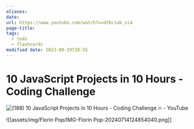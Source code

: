 ```yaml
---
aliases: 
date: 
url: https://www.youtube.com/watch?v=dtKciwk_si4
page-title: 
tags:
  - todo
  - flashcards
modified date: 2023-09-29T20:55
---
```

# 10 JavaScript Projects in 10 Hours - Coding Challenge
![(188) 10 JavaScript Projects in 10 Hours - Coding Challenge 🔥 - YouTube](https://www.youtube.com/watch?v=dtKciwk_si4)

![[assets/img/Florin Pop/IMG-Florin Pop-20240714124854040.png]]

